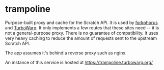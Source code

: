 # trampoline

Purpose-built proxy and cache for the Scratch API. It is used by [forkphorus](https://forkphorus.github.io) and [TurboWarp](https://turbowarp.org). It only implements a few routes that these sites need -- it is not a general-purpose proxy. There is no guarantee of compatibility. It uses very heavy caching to reduce the amount of requests sent to the upstream Scratch API.

The app assumes it's behind a reverse proxy such as nginx.

An instance of this service is hosted at https://trampoline.turbowarp.org/
